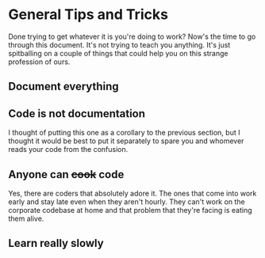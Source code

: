 # General Tips and Tricks

Done trying to get whatever it is you're doing to work? Now's the time to go through this document. It's not trying to teach you anything. It's just spitballing on a couple of things that could help you on this strange profession of ours.

## Document everything

## Code is not documentation

I thought of putting this one as a corollary to the previous section, but I thought it would be best to put it separately to spare you and whomever reads your code from the confusion.

## Anyone can ~~cook~~ code

Yes, there are coders that absolutely adore it. The ones that come into work early and stay late even when they aren't hourly. They can't work on the corporate codebase at home and that problem that they're facing is eating them alive. 

## Learn really slowly